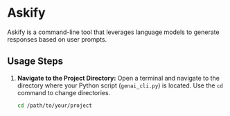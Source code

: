 # Askify

Askify is a command-line tool that leverages language models to generate responses based on user prompts.

## Usage Steps

1. **Navigate to the Project Directory:**
   Open a terminal and navigate to the directory where your Python script (`genai_cli.py`) is located. Use the `cd` command to change directories.
   ```bash
   cd /path/to/your/project
